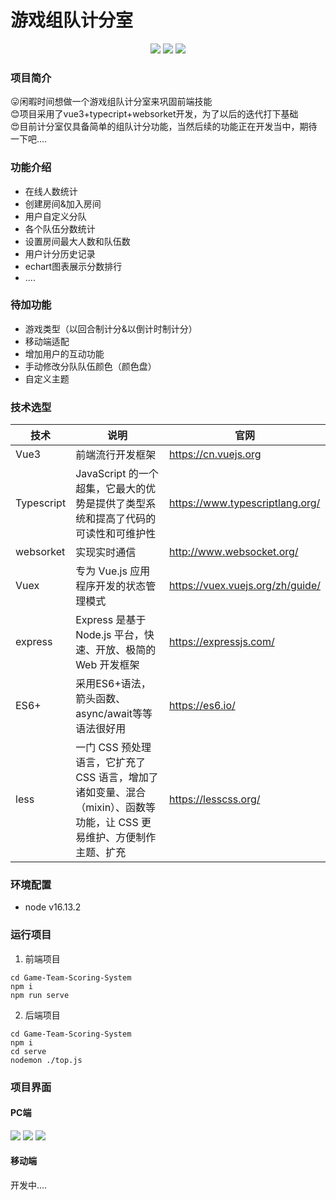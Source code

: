 # 游戏组队计分室
<p align="center">
<a href="https://github.com/Zhz4"><img src="https://img.shields.io/badge/author-zhz4-blue"></a>
<a href="https://cn.vuejs.org/"><img src="https://img.shields.io/badge/language-vue3-yellowgreen"></a>
<a href="https://nodejs.org/download/"><img src="https://img.shields.io/badge/node-16.13.2-brightgreen"></a>
</p>

### 项目简介
😛闲暇时间想做一个游戏组队计分室来巩固前端技能   
😊项目采用了vue3+typecript+websorket开发，为了以后的迭代打下基础   
😍目前计分室仅具备简单的组队计分功能，当然后续的功能正在开发当中，期待一下吧....

### 功能介绍
- 在线人数统计
- 创建房间&加入房间
- 用户自定义分队
- 各个队伍分数统计
- 设置房间最大人数和队伍数
- 用户计分历史记录
- echart图表展示分数排行
- ....

### 待加功能
- 游戏类型（以回合制计分&以倒计时制计分）
- 移动端适配
- 增加用户的互动功能
- 手动修改分队队伍颜色（颜色盘）
- 自定义主题

### 技术选型
| 技术     | 说明     | 官网     |
| -------- | -------- | -------- |
| Vue3 | 前端流行开发框架 | https://cn.vuejs.org |
| Typescript| JavaScript 的一个超集，它最大的优势是提供了类型系统和提高了代码的可读性和可维护性 | https://www.typescriptlang.org/ |
| websorket | 实现实时通信 | http://www.websocket.org/ |
| Vuex | 专为 Vue.js 应用程序开发的状态管理模式 | https://vuex.vuejs.org/zh/guide/ |
| express | Express 是基于 Node.js 平台，快速、开放、极简的Web 开发框架 | https://expressjs.com/ |
| ES6+ | 采用ES6+语法，箭头函数、async/await等等语法很好用 | https://es6.io/ |
| less | 一门 CSS 预处理语言，它扩充了 CSS 语言，增加了诸如变量、混合（mixin）、函数等功能，让 CSS 更易维护、方便制作主题、扩充 | https://lesscss.org/ |

### 环境配置
- node v16.13.2

### 运行项目
1. 前端项目

```shell
cd Game-Team-Scoring-System
npm i
npm run serve
```
2. 后端项目

```shell
cd Game-Team-Scoring-System
npm i
cd serve
nodemon ./top.js
```

### 项目界面
#### PC端
<img src="https://cdn.nlark.com/yuque/0/2023/png/26376404/1686988956580-37445ecc-67d5-4889-bea0-76ceb2392414.png">
<img src="https://cdn.nlark.com/yuque/0/2023/png/26376404/1686987484511-b4ce3dbe-67c6-4c2d-a277-96b91a9d9076.png?x-oss-process=image%2Fresize%2Cw_825%2Climit_0">
<img src="https://cdn.nlark.com/yuque/0/2023/png/26376404/1686988010895-6a56e9b1-7f92-44e1-8016-36e7e29988ac.png?x-oss-process=image%2Fresize%2Cw_825%2Climit_0">

#### 移动端
开发中....

